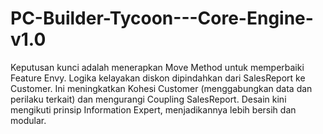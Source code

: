 # PC-Builder-Tycoon---Core-Engine-v1.0
Keputusan kunci adalah menerapkan Move Method untuk memperbaiki Feature Envy.  Logika kelayakan diskon dipindahkan dari SalesReport ke Customer. Ini meningkatkan Kohesi Customer (menggabungkan data dan perilaku terkait) dan mengurangi Coupling SalesReport. Desain kini mengikuti prinsip Information Expert, menjadikannya lebih bersih dan modular.
